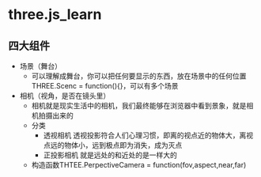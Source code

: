 # three.js_learn

## 四大组件

- 场景（舞台）
    - 可以理解成舞台，你可以把任何要显示的东西，放在场景中的任何位置 THREE.Scenc = function(){}，可以有多个场景
- 相机（视角，是否在镜头里）
    - 相机就是现实生活中的相机，我们最终能够在浏览器中看到景象，就是相机拍摄出来的
    - 分类
        - 透视相机 透视投影符合人们心理习惯，即离的视点近的物体大，离视点远的物体小，远到极点即为消失，成为灭点
        - 正投影相机 就是远处的和近处的是一样大的
    - 构造函数THTEE.PerpectiveCamera = function(fov,aspect,near,far)
